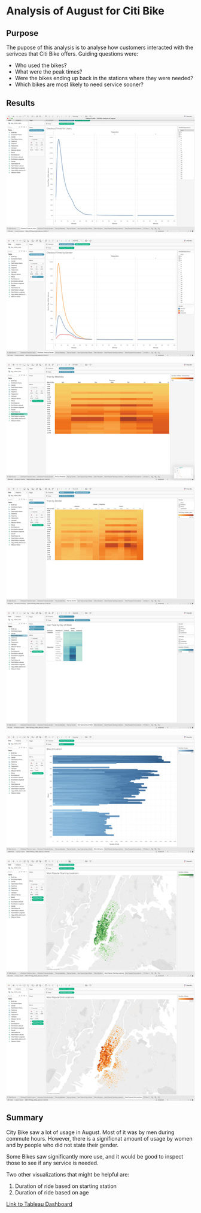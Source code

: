 # Analysis of August for Citi Bike

## Purpose
The pupose of this analysis is to analyse how customers interacted with the serivces that Citi Bike offers.
Guiding questions were:
- Who used the bikes?
- What were the peak times?
- Were the bikes ending up back in the stations where they were needed?
- Which bikes are most likely to need service sooner?

## Results
![Alt text](Resources/Screen%20Shot%202022-12-07%20at%205.48.35%20PM.png)

![Alt text](Resources/Screen%20Shot%202022-12-07%20at%205.48.51%20PM.png)

![Alt text](Resources/Screen%20Shot%202022-12-07%20at%205.48.57%20PM.png)

![Alt text](Resources/Screen%20Shot%202022-12-07%20at%205.49.04%20PM.png)

![Alt text](Resources/Screen%20Shot%202022-12-07%20at%205.49.15%20PM.png)

![Alt text](Resources/Screen%20Shot%202022-12-07%20at%205.49.21%20PM.png)

![Alt text](Resources/Screen%20Shot%202022-12-07%20at%205.49.26%20PM.png)

![Alt text](Resources/Screen%20Shot%202022-12-07%20at%205.49.31%20PM.png)


## Summary
City Bike saw a lot of usage in August. Most of it was by men during commute hours. However, there is a significnat amount of usage by women and by people who did not state their gender.

Some Bikes saw significantly more use, and it would be good to inspect those to see if any service is needed. 

Two other visualizations that might be helpful are:
1. Duration of ride based on starting station
2. Duration of ride based on age

[Link to Tableau Dashboard](https://public.tableau.com/app/profile/zev.bennett/viz/CitiBikeAnalysisofAugust/Story1?publish=yes "Link to Tableau Dashboard")